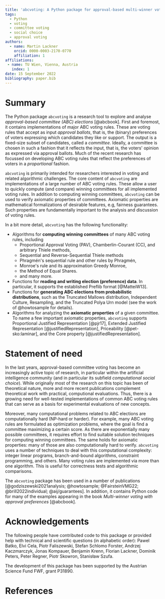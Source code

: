 ```yaml
---
title: 'abcvoting: A Python package for approval-based multi-winner voting rules'
tags:
  - Python
  - voting
  - committee voting
  - social choice
  - approval voting 
authors:
  - name: Martin Lackner
    orcid: 0000-0003-2170-0770
    affiliation: 1
affiliations:
 - name: TU Wien, Vienna, Austria
   index: 1
date: 15 September 2022
bibliography: paper.bib
---
```


# Summary

The Python package `abcvoting` is a research tool to explore and analyse
*approval-based committee (ABC) elections* [@abcbook]. First and foremost,
it contains implementations
of major ABC voting rules. These are voting rules that accept as input
*approval ballots*, that is, the (binary) preferences of voters expressing 
which candidates they like or support.
The output is a fixed-size subset of candidates, called a *committee*.
Ideally, a committee is chosen in such a fashion that it reflects the input,
that is, the voters' opinion as expressed via approval ballots.
Much of the recent research has focussed on developing ABC voting rules
that reflect the preferences of voters in a *proportional* fashion.

`abcvoting` is primarily intended for researchers interested in voting
and related algorithmic challenges.
The core content of `abcvoting` are implementations of a large number
of ABC voting rules. These allow a user to quickly compute (and compare)
winning committees for all implemented voting rules. 
In addition to computing winning committees, `abcvoting` can be used to
verify axiomatic properties of committees. Axiomatic properties are 
mathematical formalizations of desirable features, e.g, fairness guarantees.
Such properties are fundamentally important to the analysis and discussion
of voting rules.

In a bit more detail, `abcvoting` has the following functionality:

- Algorithms for **computing winning committees** of many ABC voting rules,
  including 
  - Proportional Approval Voting (PAV), Chamberlin-Courant (CC), and arbitrary Thiele methods, 
  - Sequential and Reverse-Sequential Thiele methods
  - Phragmén's sequential rule and other rules by Phragmén,
  - Monroe's rule and its approximation Greedy Monroe,
  - the Method of Equal Shares.
  - and many more.
- Functions for **reading and writing election (preference) data**. 
  In particular, it supports the established Preflib format [@MatteiW13].
- Functions for **generating ABC elections from probabilistic distributions**, 
  such as the Truncated Mallows distribution, Independent Culture,
  Resampling, and the Truncated Polya Urn model (see the work of
  @howtosample for details).
- Algorithms for analyzing the **axiomatic properties** of a given committee. 
  To name a few important axiomatic properties, `abcvoting`
supports Proportional Justified Representation [@pjr17],
Extended Justified Representation [@justifiedRepresentation], 
Priceability [@pet-sko:laminar], 
and the Core property [@justifiedRepresentation].

# Statement of need

In the last years, approval-based committee voting has become an increasingly active
topic of research, in particular within the artificial intelligence community
(and in particular its subfield *computational social choice*).
While originally most of the research on this topic has been of theoretical nature,
more and more recent publications complement theoretical work with practical,
computional evaluations. Thus, there is a growing need for
well-tested implementations of common ABC voting rules that can serve as
a basis for experimental evaluations of new concepts.

Moreover, many computational problems related to ABC elections are computationally
hard (NP-hard or harder). For example, many ABC voting rules are formulated
as optimization problems, where the goal is find a committee
maximizing a certain score. As there are exponentially many possible committees,
it requires effort to find 
suitable solution techniques for computing winning committees.
The same holds for axiomatic properties: many of those are also computationally
hard to verify.
`abcvoting` uses a number of techniques to deal with this computational complexity:
integer linear programs, branch-and-bound algorithms, constraint programming,
and others. Many voting rules are implemented via more than one algorithm.
This is useful for correctness tests and algorithmic comparisons. 

The `abcvoting` package has been used in a number of publications
 [@godziszewski2021analysis; @howtosample; @FairsteinVMG22; @brill2022individual; @aij/guarantees].
In addition, it contains Python code for many of the examples appearing in 
the book *Multi-winner voting with approval preferences* [@abcbook].

# Acknowledgements

The following people have contributed code to this package or provided help with technical and scientific questions (in alphabetic order):
Pawel Batko, Elvi Cela, Piotr Faliszewski, Stefan Schlomo Forster, Andrzej Kaczmarczyk, Jonas Kompauer, Benjamin Krenn, Florian Lackner,
Dominik Peters, Peter Regner, Piotr Skowron, Stanisław Szufa.

The development of this package has been supported by the Austrian Science Fund FWF, grant P31890.

# References


